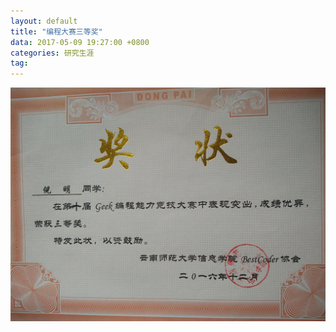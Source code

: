 ```yaml
---
layout: default
title: "编程大赛三等奖"
data: 2017-05-09 19:27:00 +0800
categories: 研究生涯
tag:
---
```




<img src="/styles/photo/university/IMG_20180302_144028.jpg" alt="倪明的中文简历">
